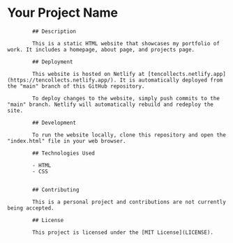  # Your Project Name

            ## Description
            
            This is a static HTML website that showcases my portfolio of work. It includes a homepage, about page, and projects page.
            
            ## Deployment
            
            This website is hosted on Netlify at [tencollects.netlify.app](https://tencollects.netlify.app/). It is automatically deployed from the "main" branch of this GitHub repository.
            
            To deploy changes to the website, simply push commits to the "main" branch. Netlify will automatically rebuild and redeploy the site.
            
            ## Development
            
            To run the website locally, clone this repository and open the "index.html" file in your web browser.
            
            ## Technologies Used
            
            - HTML
            - CSS
      
            
            ## Contributing
            
            This is a personal project and contributions are not currently being accepted.
            
            ## License
            
            This project is licensed under the [MIT License](LICENSE).